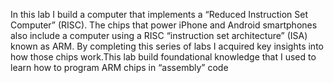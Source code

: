 In this lab I build a computer that implements a “Reduced Instruction Set
Computer” (RISC). The chips that power iPhone and Android smartphones also include a computer using a
RISC “instruction set architecture” (ISA) known as ARM. By completing this series of labs I acquired
key insights into how those chips work.This lab build foundational knowledge that I used
to learn how to program ARM chips in “assembly” code
